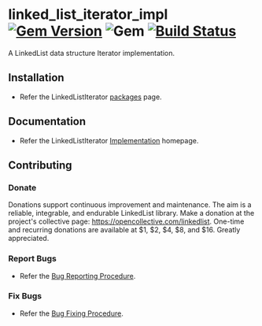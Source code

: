 # linked_list_iterator_impl [![Gem Version](https://badge.fury.io/rb/linked_list_iterator_impl.svg)](https://badge.fury.io/rb/linked_list_iterator_impl) ![Gem](https://img.shields.io/gem/dt/linked_list_iterator_impl) [![Build Status](https://travis-ci.com/Diligent-Software-LLC/linked_list_iterator_impl.svg?branch=master)](https://travis-ci.com/Diligent-Software-LLC/linked_list_iterator_impl)

A LinkedList data structure Iterator implementation.

## Installation

- Refer the LinkedListIterator
[packages](https://docs.diligentsoftware.org/linkedlist-1/iterator/packages#implementation) 
page.

## Documentation

- Refer the LinkedListIterator 
[Implementation](https://docs.diligentsoftware.org/linkedlist-1/iterator/implementation) homepage.

## Contributing

### Donate

Donations support continuous improvement and maintenance. The aim is a reliable,
integrable, and endurable LinkedList library. Make a donation at the 
project's collective page: https://opencollective.com/linkedlist. 
One-time and recurring donations are available at $1, $2, $4, $8, and $16. 
Greatly appreciated.

### Report Bugs

- Refer the 
[Bug Reporting Procedure](https://github.com/Diligent-Software-LLC/linked_list_iterator_impl/issues/1).

### Fix Bugs

- Refer the 
[Bug Fixing Procedure](https://github.com/Diligent-Software-LLC/linked_list_iterator_impl/issues/2).
